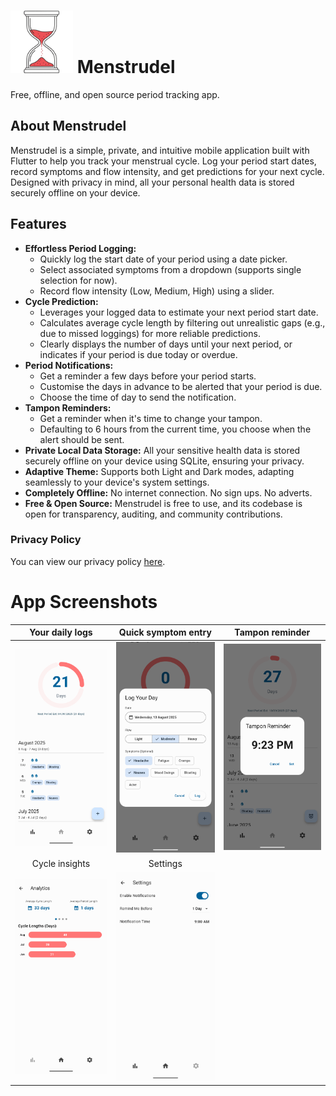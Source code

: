 # <img src="icon/Menstrudle_cropped.png" alt="Menstrudel App Icon" width="100"> Menstrudel 

Free, offline, and open source period tracking app.

## About Menstrudel

Menstrudel is a simple, private, and intuitive mobile application built with Flutter to help you track your menstrual cycle. Log your period start dates, record symptoms and flow intensity, and get predictions for your next cycle. Designed with privacy in mind, all your personal health data is stored securely offline on your device.

## Features

* **Effortless Period Logging:**
    * Quickly log the start date of your period using a date picker.
    * Select associated symptoms from a dropdown (supports single selection for now).
    * Record flow intensity (Low, Medium, High) using a slider.
* **Cycle Prediction:**
    * Leverages your logged data to estimate your next period start date.
    * Calculates average cycle length by filtering out unrealistic gaps (e.g., due to missed loggings) for more reliable predictions.
    * Clearly displays the number of days until your next period, or indicates if your period is due today or overdue.
* **Period Notifications:**
    * Get a reminder a few days before your period starts.
    * Customise the days in advance to be alerted that your period is due.
    * Choose the time of day to send the notification.
* **Tampon Reminders:**
    * Get a reminder when it's time to change your tampon.
    * Defaulting to 6 hours from the current time, you choose when the alert should be sent.
* **Private Local Data Storage:** All your sensitive health data is stored securely offline on your device using SQLite, ensuring your privacy.
* **Adaptive Theme:** Supports both Light and Dark modes, adapting seamlessly to your device's system settings.
* **Completely Offline:** No internet connection. No sign ups. No adverts.
* **Free & Open Source:** Menstrudel is free to use, and its codebase is open for transparency, auditing, and community contributions.

### Privacy Policy

You can view our privacy policy [here](https://J-shw.github.io/Menstrudel/privacy.md).

# App Screenshots

| Your daily logs |  Quick symptom entry | Tampon reminder |
| :---: | :---: | :---: |
| ![Log View](screenshots/v2.0.0/android/home.png) | ![Symptom Entry Dialog](screenshots/v2.0.0/android/log.png) | ![Symptom Entry Dialog](screenshots/v2.0.0/android/reminder.png) |
| Cycle insights | Settings |  |
![Analytics View](screenshots/v2.0.0/android/analytics.png) | ![Symptom Entry Dialog](screenshots/v2.0.0/android/settings.png) |  |

